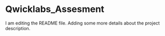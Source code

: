 # Qwicklabs_Assesment
I am editing the README file. Adding some more details about the project description.
